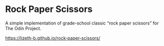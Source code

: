 # Rock Paper Scissors
A simple implementation of grade-school classic “rock paper scissors” for The Odin Project.

https://lizeth-b.github.io/rock-paper-scissors/
